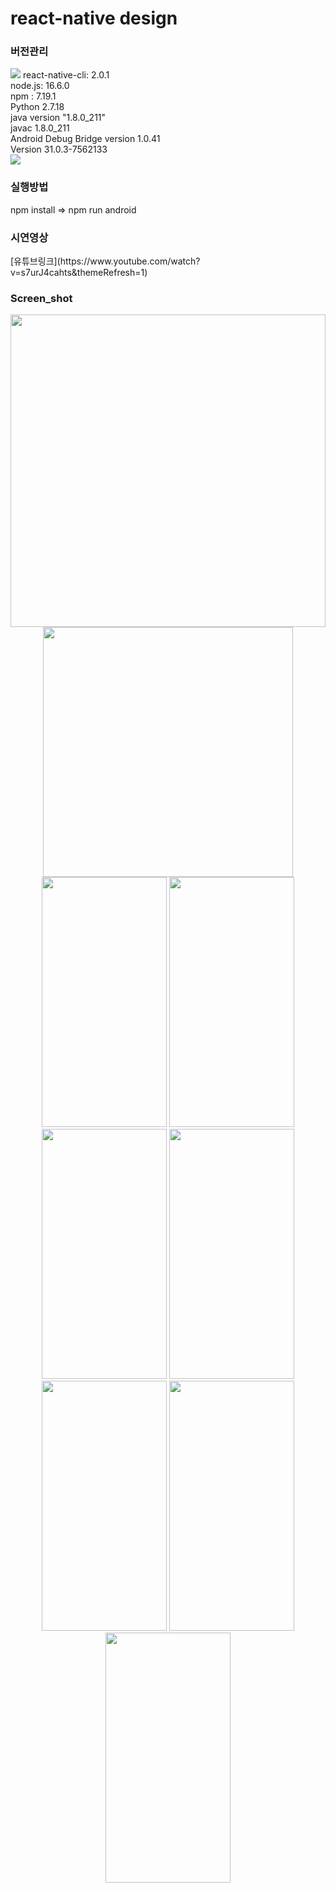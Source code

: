# react-native design

<h3>버전관리</h3>
<img src="https://img.shields.io/badge/React-Native-FFCA28?style=flat-square&logo=react&logoColor=white"/>
react-native-cli: 2.0.1<br>
node.js: 16.6.0<br>
npm : 7.19.1<br>
Python 2.7.18<br>
java version "1.8.0_211"<br>
javac 1.8.0_211<br>
Android Debug Bridge version 1.0.41<br>
Version 31.0.3-7562133<br>
<img src="https://img.shields.io/badge/Firebase-FFCA28?style=flat-square&logo=firebase&logoColor=white"/>
<h3>실행방법</h3>npm install => npm run android<br/>

<h3>시연영상</h3>[유튜브링크](https://www.youtube.com/watch?v=s7urJ4cahts&themeRefresh=1)<br/>

 <h3>Screen_shot</h3>
 <p align="center">
 
<img src="https://user-images.githubusercontent.com/80196373/200231533-a7b431aa-4596-4a02-ada9-807db30583e6.png" width="100%" height="500">
<img src="https://user-images.githubusercontent.com/80084425/224938456-a0d12a04-d30a-476d-88d8-5b6c81160cbd.png" width="400" height="400"/><br>
<img src="https://user-images.githubusercontent.com/80196373/182438584-4d982534-fb00-45e1-a008-9621126fa07b.png" width="200" height="400"/>
<img src="https://user-images.githubusercontent.com/80084425/224940929-b0fcbb19-85ad-48e8-b70e-522d664a2678.jpg" width="200" height="400"/>
<img src="https://user-images.githubusercontent.com/80084425/224940995-1ee6ca30-5d4f-4a19-aa33-93fb827da3d6.jpg" width="200" height="400"/>
<img src="https://user-images.githubusercontent.com/80084425/224941008-f3dbc12e-5253-42e6-82b0-6c01fe84a221.jpg" width="200" height="400"/>
<img src="https://user-images.githubusercontent.com/80084425/224941080-0b8a3863-d46b-4baa-a58d-92b978a55390.jpg" width="200" height="400"/>
<img src="https://user-images.githubusercontent.com/80084425/224941165-8fbe7a6a-f32f-4ed6-8a94-933acc20cea5.jpg" width="200" height="400"/>
<img src="https://user-images.githubusercontent.com/80084425/224941186-1d721b6e-0e2e-46fc-8387-72909f2863fc.jpg" width="200" height="400"/>
</p>

